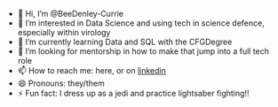 - 👋 Hi, I’m @BeeDenley-Currie
- 👀 I’m interested in Data Science and using tech in science defence, especially within virology
- 🌱 I’m currently learning Data and SQL with the CFGDegree
- 💞️ I’m looking for mentorship in how to make that jump into a full tech role
- 📫 How to reach me: here, or on [linkedin](https://www.linkedin.com/in/bee-denley-currie/)
- 😄 Pronouns: they/them
- ⚡ Fun fact: I dress up as a jedi and practice lightsaber fighting!!

<!---
BeeDenley-Currie/BeeDenley-Currie is a ✨ special ✨ repository because its `README.md` (this file) appears on your GitHub profile.
You can click the Preview link to take a look at your changes.
--->

